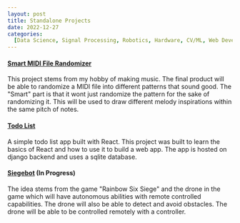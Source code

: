 ```yaml
---
layout: post
title: Standalone Projects
date: 2022-12-27
categories:
  [Data Science, Signal Processing, Robotics, Hardware, CV/ML, Web Development]
---
```


#### [Smart MIDI File Randomizer](https://nbviewer.org/github/jeongwoongc/jeongwoongc.github.io/blob/main/all_collections/JupyterNBs/Standalone_MIDI/MIDI.ipynb)

This project stems from my hobby of making music. The final product will be able to randomize a MIDI file into different patterns that sound good. The "Smart" part is that it wont just randomize the pattern for the sake of randomizing it. This will be used to draw different melody inspirations within the same pitch of notes.

#### [Todo List](https://github.com/jeongwoongc/todo-list-react)

A simple todo list app built with React. This project was built to learn the basics of React and how to use it to build a web app. The app is hosted on django backend and uses a sqlite database.

#### [Siegebot]() (In Progress)

The idea stems from the game "Rainbow Six Siege" and the drone in the game which will have autonomous abilities with remote controlled capabilities. The drone will also be able to detect and avoid obstacles. The drone will be able to be controlled remotely with a controller.
